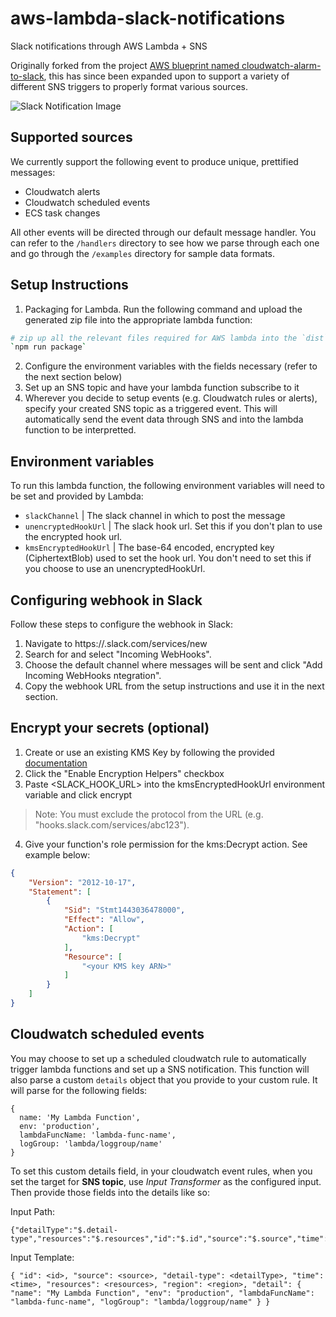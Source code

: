 # aws-lambda-slack-notifications
Slack notifications through AWS Lambda + SNS

Originally forked from the project [AWS blueprint named cloudwatch-alarm-to-slack](https://aws.amazon.com/blogs/aws/new-slack-integration-blueprints-for-aws-lambda/), this has since been expanded upon to support a variety of different SNS triggers to properly format various sources.

![Slack Notification Image](https://i.imgur.com/YmrrSah.png)

## Supported sources
We currently support the following event to produce unique, prettified messages:

- Cloudwatch alerts
- Cloudwatch scheduled events
- ECS task changes

All other events will be directed through our default message handler. You can refer to the `/handlers` directory to see how we parse through each one and go through the `/examples` directory for sample data formats.

## Setup Instructions

1. Packaging for Lambda. Run the following command and upload the generated zip file into the appropriate lambda function:
```bash
# zip up all the relevant files required for AWS lambda into the `dist` directory
`npm run package`
```

2. Configure the environment variables with the fields necessary (refer to the next section below)
3. Set up an SNS topic and have your lambda function subscribe to it
4. Wherever you decide to setup events (e.g. Cloudwatch rules or alerts), specify your created SNS topic as a triggered event. This will automatically send the event data through SNS and into the lambda function to be interpretted.

## Environment variables
To run this lambda function, the following environment variables will need to be set and provided by Lambda:

- `slackChannel` | The slack channel in which to post the message
- `unencryptedHookUrl` | The slack hook url. Set this if you don't plan to use the encrypted hook url.
- `kmsEncryptedHookUrl` | The base-64 encoded, encrypted key (CiphertextBlob) used to set the hook url. You don't need to set this if you choose to use an unencryptedHookUrl.

## Configuring webhook in Slack

Follow these steps to configure the webhook in Slack:
1. Navigate to https://<your-team-domain>.slack.com/services/new
2. Search for and select "Incoming WebHooks".
3. Choose the default channel where messages will be sent and click "Add Incoming WebHooks ntegration".
4. Copy the webhook URL from the setup instructions and use it in the next section.

## Encrypt your secrets (optional)
1. Create or use an existing KMS Key by following the provided [documentation](http://docs.aws.amazon.com/kms/latest/developerguide/reate-keys.html)
2. Click the "Enable Encryption Helpers" checkbox
3. Paste <SLACK_HOOK_URL> into the kmsEncryptedHookUrl environment variable and click encrypt
> Note: You must exclude the protocol from the URL (e.g. "hooks.slack.com/services/abc123").

4. Give your function's role permission for the kms:Decrypt action. See example below:

```json
{
    "Version": "2012-10-17",
    "Statement": [
        {
            "Sid": "Stmt1443036478000",
            "Effect": "Allow",
            "Action": [
                "kms:Decrypt"
            ],
            "Resource": [
                "<your KMS key ARN>"
            ]
        }
    ]
}
```

## Cloudwatch scheduled events
You may choose to set up a scheduled cloudwatch rule to automatically trigger lambda functions and set up a SNS notification. This function will also parse a custom `details` object that you provide to your custom rule. It will parse for the following fields:

```
{
  name: 'My Lambda Function',
  env: 'production',
  lambdaFuncName: 'lambda-func-name',
  logGroup: 'lambda/loggroup/name'
}
```

To set this custom details field, in your cloudwatch event rules, when you set the target for **SNS topic**, use *Input Transformer* as the configured input. Then provide those fields into the details like so:

Input Path:
```
{"detailType":"$.detail-type","resources":"$.resources","id":"$.id","source":"$.source","time":"$.time","region":"$.region"}
```

Input Template:
```
{ "id": <id>, "source": <source>, "detail-type": <detailType>, "time": <time>, "resources": <resources>, "region": <region>, "detail": { "name": "My Lambda Function", "env": "production", "lambdaFuncName": "lambda-func-name", "logGroup": "lambda/loggroup/name" } }
```
